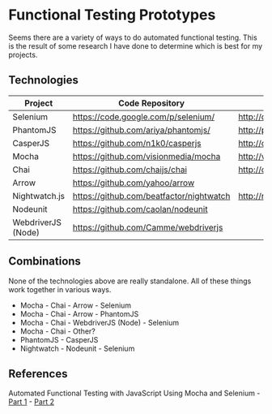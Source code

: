 # Functional Testing Prototypes
Seems there are a variety of ways to do automated functional testing.  This is the result of some
research I have done to determine which is best for my projects.


## Technologies

Project              | Code Repository                            | Homepage 
-------------------- | ------------------------------------------ | -------------------------------------
Selenium             | <https://code.google.com/p/selenium/>      | <http://docs.seleniumhq.org/>
PhantomJS            | <https://github.com/ariya/phantomjs/>      | <http://phantomjs.org/>
CasperJS             | <https://github.com/n1k0/casperjs>         | <http://casperjs.org/>
Mocha                | <https://github.com/visionmedia/mocha>     | <http://visionmedia.github.io/mocha/>
Chai                 | <https://github.com/chaijs/chai>           | <http://chaijs.com/>
Arrow                | <https://github.com/yahoo/arrow>           |
Nightwatch.js        | <https://github.com/beatfactor/nightwatch> | <http://nightwatchjs.org/>
Nodeunit             | <https://github.com/caolan/nodeunit>       |
WebdriverJS (Node)   | <https://github.com/Camme/webdriverjs>     |


## Combinations
None of the technologies above are really standalone.  All of these things work together in various ways.

- Mocha - Chai - Arrow - Selenium
- Mocha - Chai - Arrow - PhantomJS
- Mocha - Chai - WebdriverJS (Node) - Selenium
- Mocha - Chai - Other?
- PhantomJS - CasperJS
- Nightwatch - Nodeunit - Selenium


## References

Automated Functional Testing with JavaScript Using Mocha and Selenium - [Part 1][ref-1-part-1] - [Part 2][ref-1-part-2]



[ref-1-part-1]: http://unexpectedliteral.com/2012/04/17/automated-functional-testing-with-javascript-using-mocha-and-selenium-part-1/
[ref-1-part-2]: http://unexpectedliteral.com/2012/05/09/automated-functional-testing-with-javascript-using-mocha-and-selenium-part-2/
